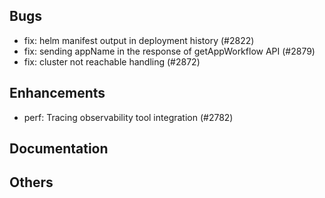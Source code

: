 ## Bugs
- fix: helm manifest output in deployment history (#2822)
- fix: sending appName in the response of getAppWorkflow API (#2879)
- fix: cluster not reachable handling (#2872)
## Enhancements
- perf: Tracing observability tool integration (#2782)
## Documentation
## Others
